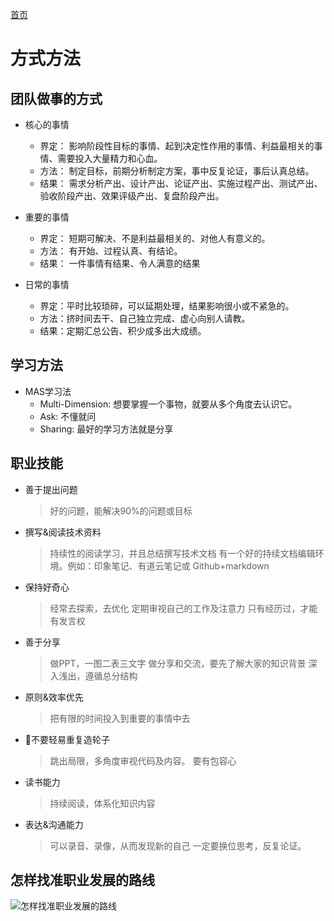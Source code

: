 [首页](/)
# 方式方法

## 团队做事的方式

* 核心的事情
  * 界定： 影响阶段性目标的事情、起到决定性作用的事情、利益最相关的事情、需要投入大量精力和心血。
  * 方法： 制定目标，前期分析制定方案，事中反复论证，事后认真总结。
  * 结果： 需求分析产出、设计产出、论证产出、实施过程产出、测试产出、验收阶段产出、效果评级产出、复盘阶段产出。

* 重要的事情
  * 界定： 短期可解决、不是利益最相关的、对他人有意义的。
  * 方法： 有开始、过程认真、有结论。
  * 结果： 一件事情有结果、令人满意的结果

* 日常的事情
  * 界定：平时比较琐碎，可以延期处理，结果影响很小或不紧急的。
  * 方法：挤时间去干、自己独立完成、虚心向别人请教。
  * 结果：定期汇总公告、积少成多出大成绩。

## 学习方法

* MAS学习法
  * Multi-Dimension: 想要掌握一个事物，就要从多个角度去认识它。
  * Ask: 不懂就问
  * Sharing: 最好的学习方法就是分享

## 职业技能

* 善于提出问题
  > 好的问题，能解决90%的问题或目标

* 撰写&阅读技术资料
  > 持续性的阅读学习，并且总结撰写技术文档
  > 有一个好的持续文档编辑环境。例如：印象笔记、有道云笔记或 Github+markdown

* 保持好奇心
  > 经常去探索，去优化
  > 定期审视自己的工作及注意力
  > 只有经历过，才能有发言权

* 善于分享
  > 做PPT，一图二表三文字
  > 做分享和交流，要先了解大家的知识背景
  > 深入浅出，遵循总分结构

* 原则&效率优先
  > 把有限的时间投入到重要的事情中去

* 不要轻易重复造轮子
  > 跳出局限，多角度审视代码及内容。
  > 要有包容心

* 读书能力
  > 持续阅读，体系化知识内容

* 表达&沟通能力
  > 可以录音、录像，从而发现新的自己
  > 一定要换位思考，反复论证。

## 怎样找准职业发展的路线

![怎样找准职业发展的路线](./assets/怎样找准你的职业路线.png)
